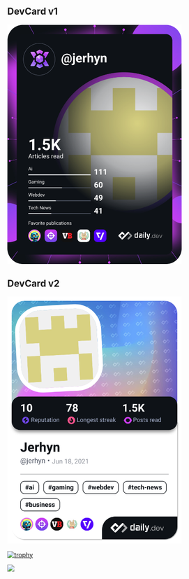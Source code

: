 <h2>DevCard v1</h2> <a href="https://app.daily.dev/Jerhyn"><img src="https://github.com/Jerhyn/Jerhyn/blob/main/devcard.svg" width="400" alt="Jerhyn's Dev Card"/></a>

<h2>DevCard v2</h2> <a href="https://app.daily.dev/Jerhyn"><img src="https://github.com/Jerhyn/Jerhyn/blob/main/devcard.png" width="400" alt="Jerhyn's Dev Card v2"/></a>

[![trophy](https://hacked-github-stat-trophies.vercel.app/?username=Jerhyn&theme=onedark&title=AllSuperRank,MultipleLang)](https://github.com/ryo-ma/github-profile-trophy)

<p><img align="left" src="https://github-readme-stats.vercel.app/api/top-langs?username=Jerhyn&show_icons=true&locale=en&layout=compact" /></p>
<!---
Jerhyn/Jerhyn is a ✨ special ✨ repository because its `README.md` (this file) appears on your GitHub profile.
You can click the Preview link to take a look at your changes.
--->
